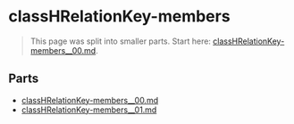 # classHRelationKey-members

> This page was split into smaller parts. Start here: [classHRelationKey-members__00.md](classHRelationKey-members__00.md).

## Parts

- [classHRelationKey-members__00.md](classHRelationKey-members__00.md)
- [classHRelationKey-members__01.md](classHRelationKey-members__01.md)
